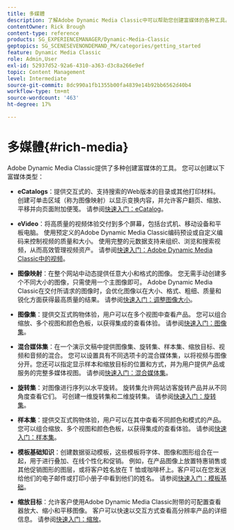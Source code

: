 ```yaml
---
title: 多媒體
description: 了解Adobe Dynamic Media Classic中可以帮助您创建富媒体的各种工具。
contentOwner: Rick Brough
content-type: reference
products: SG_EXPERIENCEMANAGER/Dynamic-Media-Classic
geptopics: SG_SCENESEVENONDEMAND_PK/categories/getting_started
feature: Dynamic Media Classic
role: Admin,User
exl-id: 52937d52-92a6-4310-a363-d3c8a266e9ef
topic: Content Management
level: Intermediate
source-git-commit: 8dc990a1fb1355b00fa4839e14b92bb6562d40b4
workflow-type: tm+mt
source-wordcount: '463'
ht-degree: 17%

---
```


# 多媒體{#rich-media}

Adobe Dynamic Media Classic提供了多种创建富媒体的工具。 您可以创建以下富媒体类型：

* **eCatalogs**：提供交互式的、支持搜索的Web版本的目录或其他打印材料。 创建可单击区域（称为图像映射）以显示变换内容，并允许客户翻页、缩放、平移并向页面附加便笺。
请参阅[快速入门：eCatalog](/help/using/quick-start-ecatalog.md)。

* **eVideo**：将高质量的视频体验交付到多个屏幕，包括台式机、移动设备和平板电脑。 使用预定义的Adobe Dynamic Media Classic编码预设或自定义编码来控制视频的质量和大小。 使用完整的元数据支持来组织、浏览和搜索视频，从而高效管理视频资产。
请参阅[快速入门：Adobe Dynamic Media Classic中的视频](/help/using/quick-start-video.md)。

* **图像映射**：在整个网站中动态提供任意大小和格式的图像。 您无需手动创建多个不同大小的图像，只需使用一个主图像即可。 Adobe Dynamic Media Classic在交付所请求的图像时，会优化图像以在大小、格式、粗细、质量和锐化方面获得最高质量的结果。
请参阅[快速入门：调整图像大小](/help/using/quick-start-image-sizing.md)。

* **图像集**：提供交互式购物体验，用户可以在多个视图中查看产品。 您可以组合缩放、多个视图和颜色色板，以获得集成的查看体验。
请参阅[快速入门：图像集](/help/using/quick-start-image-sets.md)。

* **混合媒体集**：在一个演示文稿中提供图像集、旋转集、样本集、缩放目标、视频和音频的混合。 您可以设置具有不同选项卡的混合媒体集，以将视频与图像分开。您还可以指定显示样本和缩放目标的位置和方式，并为用户提供产品或服务的完整多媒体视图。
请参阅[快速入门：混合媒体集](/help/using/quick-start-mixed-media-sets.md)。

* **旋转集**：对图像进行序列以水平旋转。 旋转集允许网站访客旋转产品并从不同角度查看它们。 可创建一维旋转集和二维旋转集。
请参阅[快速入门：旋转集](/help/using/quick-start-spin-sets.md)。

* **样本集**：提供交互式购物体验，用户可以在其中查看不同颜色和模式的产品。 您可以组合缩放、多个视图和颜色色板，以获得集成的查看体验。
请参阅[快速入门：样本集](/help/using/quick-start-swatch-sets.md)。

* **模板基础知识**：创建数据驱动模板，这些模板将字体、图像和图形组合在一起，用于进行叠加、在线个性化和促销。 例如，在产品图像上放置特惠销售或其他促销图形的图层，或将客户姓名放在 T 恤或咖啡杯上。客户可以在您发送给他们的电子邮件或打印小册子中看到他们的姓名。
请参阅[快速入门：模板基础](/help/using/quick-start-template-basics.md)。

* **缩放目标**：允许客户使用Adobe Dynamic Media Classic附带的可配置查看器放大、缩小和平移图像。 客户可以快速以交互方式查看高分辨率产品的详细信息。
请参阅[快速入门：缩放](/help/using/quick-start-zoom.md)。
